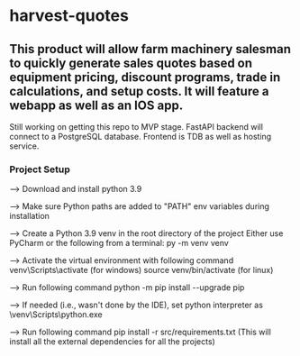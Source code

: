 # harvest-quotes

## This product will allow farm machinery salesman to quickly generate sales quotes based on equipment pricing, discount programs, trade in calculations, and setup costs.  It will feature a webapp as well as an IOS app.

Still working on getting this repo to MVP stage.  FastAPI backend will connect to a PostgreSQL database.  Frontend is TDB as well as hosting service.

### Project Setup

--> Download and install python 3.9

--> Make sure Python paths are added to "PATH" env variables during installation

--> Create a Python 3.9 venv in the root directory of the project Either use PyCharm or the following from a terminal: py -m venv venv

--> Activate the virtual environment with following command venv\Scripts\activate (for windows) source venv/bin/activate (for linux)

--> Run following command python -m pip install --upgrade pip

--> If needed (i.e., wasn't done by the IDE), set python interpreter as \venv\Scripts\python.exe

--> Run following command pip install -r src/requirements.txt (This will install all the external dependencies for all the projects)
